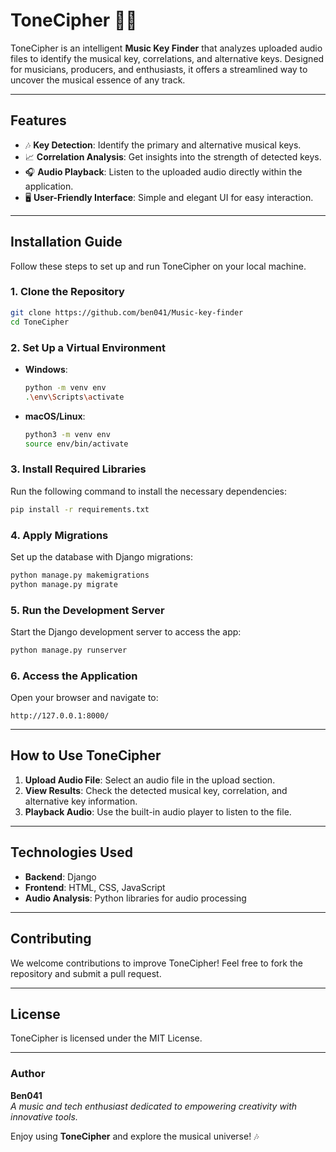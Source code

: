 # ToneCipher 🎵🔑  

ToneCipher is an intelligent **Music Key Finder** that analyzes uploaded audio files to identify the musical key, correlations, and alternative keys. Designed for musicians, producers, and enthusiasts, it offers a streamlined way to uncover the musical essence of any track.  

---

## Features  
- 🎶 **Key Detection**: Identify the primary and alternative musical keys.  
- 📈 **Correlation Analysis**: Get insights into the strength of detected keys.  
- 🎧 **Audio Playback**: Listen to the uploaded audio directly within the application.  
- 🖥️ **User-Friendly Interface**: Simple and elegant UI for easy interaction.  

---

## Installation Guide  
Follow these steps to set up and run ToneCipher on your local machine.  

### 1. Clone the Repository  
```bash  
git clone https://github.com/ben041/Music-key-finder 
cd ToneCipher  
```  

### 2. Set Up a Virtual Environment  
- **Windows**:  
  ```bash  
  python -m venv env  
  .\env\Scripts\activate  
  ```  
- **macOS/Linux**:  
  ```bash  
  python3 -m venv env  
  source env/bin/activate  
  ```  

### 3. Install Required Libraries  
Run the following command to install the necessary dependencies:  
```bash  
pip install -r requirements.txt  
```  

### 4. Apply Migrations  
Set up the database with Django migrations:  
```bash  
python manage.py makemigrations  
python manage.py migrate  
```  

### 5. Run the Development Server  
Start the Django development server to access the app:  
```bash  
python manage.py runserver  
```  

### 6. Access the Application  
Open your browser and navigate to:  
```
http://127.0.0.1:8000/
```  

---

## How to Use ToneCipher  
1. **Upload Audio File**: Select an audio file in the upload section.  
2. **View Results**: Check the detected musical key, correlation, and alternative key information.  
3. **Playback Audio**: Use the built-in audio player to listen to the file.  

---

## Technologies Used  
- **Backend**: Django  
- **Frontend**: HTML, CSS, JavaScript  
- **Audio Analysis**: Python libraries for audio processing  

---

## Contributing  
We welcome contributions to improve ToneCipher! Feel free to fork the repository and submit a pull request.  

---

## License  
ToneCipher is licensed under the MIT License.  

---

### Author  
**Ben041**  
*A music and tech enthusiast dedicated to empowering creativity with innovative tools.*  

Enjoy using **ToneCipher** and explore the musical universe! 🎶